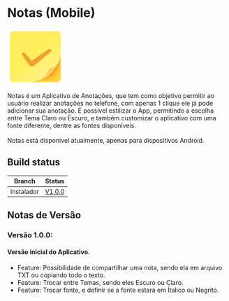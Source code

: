 # Notas (Mobile)

<img width="128" src="./assets/images/notes.png">

Notas é um Aplicativo de Anotações, que tem como objetivo permitir ao usuário realizar anotações no telefone, com apenas 1 clique ele já pode adicionar sua anotação. É possível estilizar o App, permitindo a escolha entre Tema Claro ou Escuro, e também customizar o aplicativo com uma fonte diferente, dentre as fontes disponíveis.<br><br>Notas está disponível atualmente, apenas para dispositivos Android.

## Build status

| Branch | Status |
|---|---|
| Instalador | [V1.0.0](https://drive.google.com/file/d/18-6CQtgzd6e5ygZAUrV14Mi4VRuZFUMQ/view?usp=sharing) | 

## Notas de Versão

### Versão 1.0.0:
 #### Versão inicial do Aplicativo.
 - Feature: Possibilidade de compartilhar uma nota, sendo ela em arquivo TXT ou copiando todo o texto.
 - Feature: Trocar entre Temas, sendo eles Escuro ou Claro.
 - Feature: Trocar fonte, e definir se a fonte estará em Ítalico ou Negrito.
